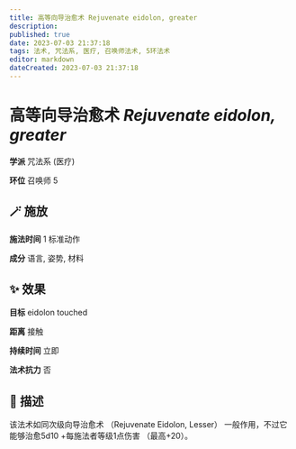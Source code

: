 ```yaml
---
title: 高等向导治愈术 Rejuvenate eidolon, greater
description: 
published: true
date: 2023-07-03 21:37:18
tags: 法术, 咒法系, 医疗, 召唤师法术, 5环法术
editor: markdown
dateCreated: 2023-07-03 21:37:18
---
```


# **高等向导治愈术** *Rejuvenate eidolon, greater*

**学派** 咒法系 (医疗) 

**环位** 召唤师 5

## 🪄 施放

**施法时间** 1 标准动作

**成分** 语言, 姿势, 材料

## ✨ 效果 

**目标** eidolon touched 

**距离** 接触  

**持续时间** 立即 

**法术抗力** 否

## 📖 描述

该法术如同次级向导治愈术 （Rejuvenate Eidolon, Lesser） 一般作用，不过它能够治愈5d10 +每施法者等级1点伤害 （最高+20）。
    